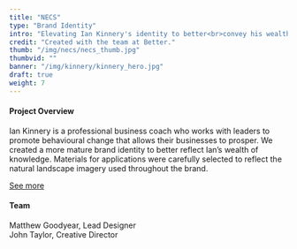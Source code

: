 ```yaml
---
title: "NECS"
type: "Brand Identity"
intro: "Elevating Ian Kinnery's identity to better<br>convey his wealth of knowledge and<br>experience as a business coach."
credit: "Created with the team at Better."
thumb: "/img/necs/necs_thumb.jpg"
thumbvid: ""
banner: "/img/kinnery/kinnery_hero.jpg"
draft: true
weight: 7
---
```

<div class="row work-detail-container">
    <div class="col-xs-offset-0 col-xs-12 col-sm-offset-1 col-sm-6">
        <h4>Project Overview</h4>
        <p class="work-detail">
            Ian Kinnery is a professional business coach who works with leaders to promote behavioural change that allows their businesses to prosper. We created a more mature brand identity to better reflect Ian’s wealth of knowledge. Materials for applications were carefully selected to reflect the natural landscape imagery used throughout the brand.
        </p>
        <p><a href="https://better.agency/work/kinnery/" class="work-detail-link">See more</a></p>
    </div>
    <div class="col-xs-offset-0 col-xs-12 col-sm-offset-1 col-sm-3">
        <h4>Team</h4>
        <p class="work-detail team">
            Matthew Goodyear, Lead Designer
            <br>
            John Taylor, Creative Director
        </p>
    </div>
</div>
